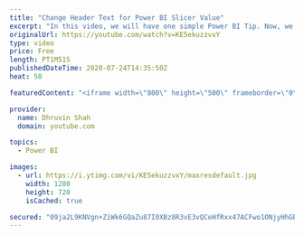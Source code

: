 ```yaml
---
title: "Change Header Text for Power BI Slicer Value"
excerpt: "In this video, we will have one simple Power BI Tip. Now, we can change Slicer Header Text Conditionally as well as manually in Power BI.  #PowerBI #PowerBITip #PowerBIService Contact me for any Questions, Consulting Service or Development Service:   LinkedIn: https://www.linkedin.com/in/dhruvin-shah-2134a6117/"
originalUrl: https://youtube.com/watch?v=KE5ekuzzvxY
type: video
price: Free
length: PT1M51S
publishedDateTime: 2020-07-24T14:35:50Z
heat: 50

featuredContent: "<iframe width=\"800\" height=\"500\" frameborder=\"0\" src=\"https://www.youtube.com/embed/KE5ekuzzvxY\" allow=\"accelerometer; autoplay; encrypted-media; gyroscope; picture-in-picture\" allowfullscreen></iframe>"

provider:
  name: Dhruvin Shah
  domain: youtube.com

topics:
  - Power BI

images:
  - url: https://i.ytimg.com/vi/KE5ekuzzvxY/maxresdefault.jpg
    width: 1280
    height: 720
    isCached: true

secured: "09ja2L9KNVgn+ZiWk6GQaZu87I0XBz8R3vE3vQCeHfRxx47ACFwo1ONjyHhGBMpJBK8x5p4ocT/oI2n4+xLa4/fXf7g/+jFNSWpsCjjGU9r16gmynnzyiIOBrbMrHgepSutfRGtyV1NQNq5MW9nVfYek0iQHYiDm8qimApBUAthGFXwFhxuDnSobuBXxxhJswz4NlLcU3K5CzGu6q6TqtzA8FQbDAuH++bFuJUjtYWK5bdW6fscrCktKSac3JtVV9lywMPpgdTqwwNQyGgJQ09rzTmvIGv1PTE9dGuUCx25pDowoba499OyofPfmb/KIQi9qX3HsPKSNi8ioR5ycYl6AiCBThkzpt8UQUijp/y8Jd9utGWu+OiWzCXiQVsKlzygNEeYrjDtxhwpgf/78Asg+p9mkUtvw+HW+Kd4MWkU=;CqqKHGQ2BRDi/3G4Ocl7oA=="
---
```


